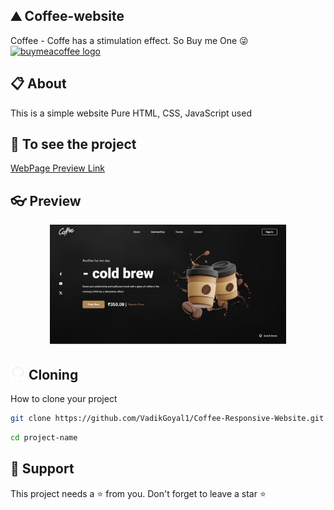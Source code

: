 ## ⛰ Coffee-website
Coffee - Coffe has a stimulation effect. So Buy me One 😜<a href="https://buymeacoffee.com/VYPER_GAMER" target="_blank">
    <img src="https://biocyclopedia.com/images/buy-us-a-coffee.png" height="25" alt="buymeacoffee logo"  />
  </a>

## 📋 About
This is a simple website
Pure HTML, CSS, JavaScript used

## 🔗 To see the project

[WebPage Preview Link](https://vadikgoyal1.github.io/Coffee-Responsive-Website)

## 👓 Preview

<div align="center">
<a href="https://vadikgoyal1.github.io/Coffee-Responsive-Website/" target="blank">
  <img src="assets/img/preview.png" height="auto0" alt="authentik logo" width = "75%">
</a>
</div>

## <img src="assets/img/github-logo.png" /> Cloning 

How to clone your project
```bash
git clone https://github.com/VadikGoyal1/Coffee-Responsive-Website.git
```
```bash
cd project-name
```

## 🙏 Support
This project needs a ⭐️ from you. Don't forget to leave a star ⭐️
